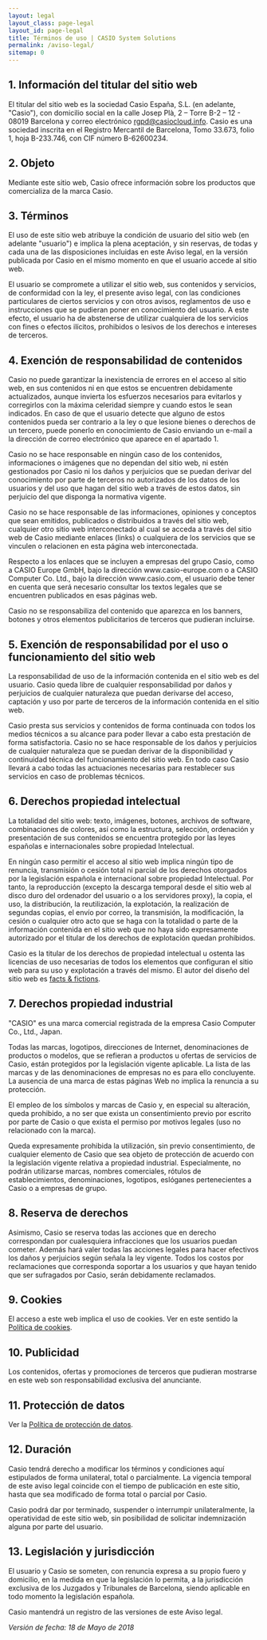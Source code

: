 ```yaml
---
layout: legal
layout_class: page-legal   
layout_id: page-legal    
title: Términos de uso | CASIO System Solutions
permalink: /aviso-legal/
sitemap: 0
---
```

<h2>1. Información del titular del sitio web</h2>

<p>El titular del sitio web es la sociedad Casio España, S.L. (en adelante, "Casio"), con domicilio social en la calle Josep Plà, 2 – Torre B-2 – 12 - 08019 Barcelona y correo electrónico <a href="mailto:rgpd@casiocloud.info">rgpd@casiocloud.info</a>. Casio es una sociedad inscrita en el Registro Mercantil de Barcelona, Tomo 33.673, folio 1, hoja B-233.746, con CIF número B-62600234.</p>

<h2>2. Objeto</h2>

<p>Mediante este sitio web, Casio ofrece información sobre los productos que comercializa de la marca Casio.</p>

<h2>3. Términos</h2>

<p>El uso de este sitio web atribuye la condición de usuario del sitio web (en adelante "usuario") e implica la plena aceptación, y sin reservas, de todas y cada una de las disposiciones incluidas en este Aviso legal, en la versión publicada por Casio en el mismo momento en que el usuario accede al sitio web.</p>

<p>El usuario se compromete a utilizar el sitio web, sus contenidos y servicios, de conformidad con la ley, el presente aviso legal, con las condiciones particulares de ciertos servicios y con otros avisos, reglamentos de uso e instrucciones que se pudieran poner en conocimiento del usuario. A este efecto, el usuario ha de abstenerse de utilizar cualquiera de los servicios con fines o efectos ilícitos, prohibidos o lesivos de los derechos e intereses de terceros.</p>

<h2>4. Exención de responsabilidad de contenidos</h2>

<p>Casio no puede garantizar la inexistencia de errores en el acceso al sitio web, en sus contenidos ni en que estos se encuentren debidamente actualizados, aunque invierta los esfuerzos necesarios para evitarlos y corregirlos con la máxima celeridad siempre y cuando estos le sean indicados. En caso de que el usuario detecte que alguno de estos contenidos pueda ser contrario a la ley o que lesione bienes o derechos de un tercero, puede ponerlo en conocimiento de Casio enviando un e-mail a la dirección de correo electrónico que aparece en el apartado 1.</p>

<p>Casio no se hace responsable en ningún caso de los contenidos, informaciones o imágenes que no dependan del sitio web, ni estén gestionados por Casio ni los daños y perjuicios que se puedan derivar del conocimiento por parte de terceros no autorizados de los datos de los usuarios y del uso que hagan del sitio web a través de estos datos, sin perjuicio del que disponga la normativa vigente.</p>

<p>Casio no se hace responsable de las informaciones, opiniones y conceptos que sean emitidos, publicados o distribuidos a través del sitio web, cualquier otro sitio web interconectado al cual se acceda a través del sitio web de Casio mediante enlaces (links) o cualquiera de los servicios que se vinculen o relacionen en esta página web interconectada.</p>

<p>Respecto a los enlaces que se incluyen a empresas del grupo Casio, como a CASIO Europe GmbH, bajo la dirección www.casio-europe.com o a CASIO Computer Co. Ltd., bajo la dirección www.casio.com, el usuario debe tener en cuenta que será necesario consultar los textos legales que se encuentren publicados en esas páginas web.</p>

<p>Casio no se responsabiliza del contenido que aparezca en los banners, botones y otros elementos publicitarios de terceros que pudieran incluirse.</p>

<h2>5. Exención de responsabilidad por el uso o funcionamiento del sitio web</h2>

<p>La responsabilidad de uso de la información contenida en el sitio web es del usuario. Casio queda libre de cualquier responsabilidad por daños y perjuicios de cualquier naturaleza que puedan derivarse del acceso, captación y uso por parte de terceros de la información contenida en el sitio web.</p>

<p>Casio presta sus servicios y contenidos de forma continuada con todos los medios técnicos a su alcance para poder llevar a cabo esta prestación de forma satisfactoria. Casio no se hace responsable de los daños y perjuicios de cualquier naturaleza que se puedan derivar de la disponibilidad y continuidad técnica del funcionamiento del sitio web. En todo caso Casio llevará a cabo todas las actuaciones necesarias para restablecer sus servicios en caso de problemas técnicos.</p>

<h2>6. Derechos propiedad intelectual</h2>

<p>La totalidad del sitio web: texto, imágenes, botones, archivos de software, combinaciones de colores, así como la estructura, selección, ordenación y presentación de sus contenidos se encuentra protegido por las leyes españolas e internacionales sobre propiedad Intelectual.</p>

<p>En ningún caso permitir el acceso al sitio web implica ningún tipo de renuncia, transmisión o cesión total ni parcial de los derechos otorgados por la legislación española e internacional sobre propiedad Intelectual. Por tanto, la reproducción (excepto la descarga temporal desde el sitio web al disco duro del ordenador del usuario o a los servidores proxy), la copia, el uso, la distribución, la reutilización, la explotación, la realización de segundas copias, el envío por correo, la transmisión, la modificación, la cesión o cualquier otro acto que se haga con la totalidad o parte de la información contenida en el sitio web que no haya sido expresamente autorizado por el titular de los derechos de explotación quedan prohibidos.</p>

<p>Casio es la titular de los derechos de propiedad intelectual u ostenta las licencias de uso necesarias de todos los elementos que configuran el sitio web para su uso y explotación a través del mismo. El autor del diseño del sitio web es <a href="http://www.factsandfictions.net/" title="Made with love by facts&fictions">facts &amp; fictions</a>.</p>

<h2>7. Derechos propiedad industrial</h2>

<p>"CASIO" es una marca comercial registrada de la empresa Casio Computer Co., Ltd., Japan. </p>

<p>Todas las marcas, logotipos, direcciones de Internet, denominaciones de productos o modelos, que se refieran a productos u ofertas de servicios de Casio, están protegidos por la legislación vigente aplicable. La lista de las marcas y de las denominaciones de empresas no es para ello concluyente. La ausencia de una marca de estas páginas Web no implica la renuncia a su protección. </p>

<p>El empleo de los símbolos y marcas de Casio y, en especial su alteración, queda prohibido, a no ser que exista un consentimiento previo por escrito por parte de Casio o que exista el permiso por motivos legales (uso no relacionado con la marca).</p>

<p>Queda expresamente prohibida la utilización, sin previo consentimiento, de cualquier elemento de Casio que sea objeto de protección de acuerdo con la legislación vigente relativa a propiedad industrial. Especialmente, no podrán utilizarse marcas, nombres comerciales, rótulos de establecimientos, denominaciones, logotipos, eslóganes pertenecientes a Casio o a empresas de grupo.</p>

<h2>8. Reserva de derechos</h2>

<p>Asimismo, Casio se reserva todas las acciones que en derecho correspondan por cualesquiera infracciones que los usuarios puedan cometer. Además hará valer todas las acciones legales para hacer efectivos los daños y perjuicios según señala la ley vigente. Todos los costos por reclamaciones que corresponda soportar a los usuarios y que hayan tenido que ser sufragados por Casio, serán debidamente reclamados.</p>

<h2>9. Cookies</h2>

<p>El acceso a este web implica el uso de cookies. Ver en este sentido la <a href="{{ '/' | prepend: site.data.global.url }}politica-de-cookies">Política de cookies</a>.</p>

<h2>10. Publicidad</h2>

<p>Los contenidos, ofertas y promociones de terceros que pudieran mostrarse en este web son responsabilidad exclusiva del anunciante.</p>

<h2>11. Protección de datos</h2>

<p>Ver la <a href="{{ '/' | prepend: site.data.global.url }}proteccion-de-datos">Política de protección de datos</a>.</p>

<h2>12. Duración</h2>

<p>Casio tendrá derecho a modificar los términos y condiciones aquí estipulados de forma unilateral, total o parcialmente. La vigencia temporal de este aviso legal coincide con el tiempo de publicación en este sitio, hasta que sea modificado de forma total o parcial por Casio.</p>

<p>Casio podrá dar por terminado, suspender o interrumpir unilateralmente, la operatividad de este sitio web, sin posibilidad de solicitar indemnización alguna por parte del usuario.</p>

<h2>13. Legislación y jurisdicción</h2>

<p>El usuario y Casio se someten, con renuncia expresa a su propio fuero y domicilio, en la medida en que la legislación lo permita, a la jurisdicción exclusiva de los Juzgados y Tribunales de Barcelona, siendo aplicable en todo momento la legislación española.</p>

<p>Casio mantendrá un registro de las versiones de este Aviso legal.</p>

<p><em>Versión de fecha: 18 de Mayo de 2018</em></p>	  			
